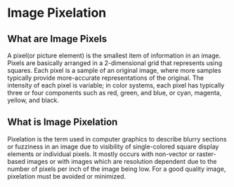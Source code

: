 
<h1>Image Pixelation</h1>
<div>
<h2>What are Image Pixels</h2>
  <p>
    A pixel(or picture element) is the smallest item of information in an image. Pixels are basically arranged in a 2-dimensional grid that represents using squares. Each pixel is a sample of an original image, where more samples typically provide more-accurate representations of the original. The intensity of each pixel is variable; in color systems, each pixel has typically three or four components such as red, green, and blue, or cyan, magenta, yellow, and black.
  </p>
  </div>
  
  <div>
  <h2>What is Image Pixelation</h2>
  <p>Pixelation is the term used in computer graphics to describe blurry sections or fuzziness in an image due to visibility of single-colored square display elements or individual pixels. It mostly occurs with non-vector or raster-based images or with images which are resolution dependent due to the number of pixels per inch of the image being low. For a good quality image, pixelation must be avoided or minimized.</p>
  </div>

